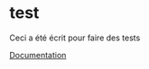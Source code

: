 # test

<p>Ceci a été écrit pour faire des tests</p> 
<div><a style="min-width: 100%" aria-label="Run 2 of CI. Update READE.MD" href="https://github.com/COPRS/infrastructure/actions/runs/1997422094">Documentation</a></div>
